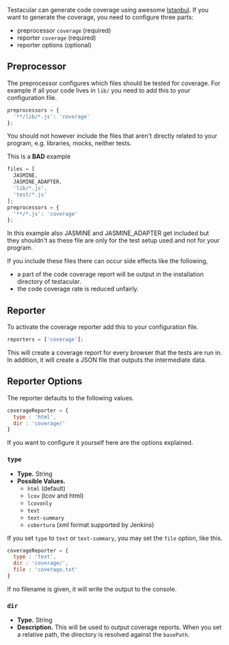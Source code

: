Testacular can generate code coverage using awesome [Istanbul](https://github.com/yahoo/istanbul).
If you want to generate the coverage, you need to configure three parts:

* preprocessor `coverage` (required)
* reporter `coverage` (required)
* reporter options (optional)


## Preprocessor
The preprocessor configures which files should be tested for coverage.
For example if all your code lives in ``lib/`` you need to add this to your
configuration file.

```javascript
preprocessors = {
  '**/lib/*.js': 'coverage'
};
```
You should not however include the files that aren't directly related to your
program, e.g. libraries, mocks, neither tests.

This is a **BAD** example

```javascript
files = [
  JASMINE,
  JASMINE_ADAPTER,
  'lib/*.js',
  'test/*.js'
];
preprocessors = {
  '**/*.js': 'coverage'
};
```
In this example also JASMINE and JASMINE_ADAPTER get included but they shouldn't as
these file are only for the test setup used and not for your program.

If you include these files there can occur side effects like the following,

* a part of the code coverage report will be output in the installation directory of testacular.
* the code coverage rate is reduced unfairly.

## Reporter
To activate the coverage reporter add this to your configuration file.
```javascript
reporters = ['coverage'];
```
This will create a coverage report for every browser that the tests are run in.
In addition, it will create a JSON file that outputs the intermediate data.


##  Reporter Options
The reporter defaults to the following values.

```javascript
coverageReporter = {
  type : 'html',
  dir : 'coverage/'
}
```
If you want to configure it yourself here are the options explained.

### `type`
* **Type.** String
* **Possible Values.**
  * `html` (default)
  * `lcov` (lcov and html)
  * `lcovonly`
  * `text`
  * `text-summary`
  * `cobertura` (xml format supported by Jenkins)

If you set `type` to `text` or `text-summary`, you may set the `file` option, like this.
```javascript
coverageReporter = {
  type : 'text',
  dir : 'coverage/',
  file : 'coverage.txt'
}
```
If no filename is given, it will write the output to the console.

### `dir`
* **Type.** String
* **Description.** This will be used to output coverage reports. When
  you set a relative path, the directory is resolved against the `basePath`.
